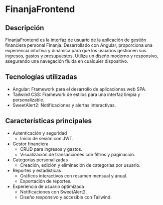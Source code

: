 # FinanjaFrontend

## Descripción

FinanjaFrontend es la interfaz de usuario de la aplicación de gestión financiera personal Finanja. Desarrollado con Angular, proporciona una experiencia intuitiva y dinámica para que los usuarios gestionen sus ingresos, gastos y presupuestos. Utiliza un diseño moderno y responsivo, asegurando una navegación fluida en cualquier dispositivo.

## Tecnologías utilizadas

- Angular: Framework para el desarrollo de aplicaciones web SPA.
- Tailwind CSS: Framework de estilos para una interfaz limpia y personalizable.
- SweetAlert2: Notificaciones y alertas interactivas.

## Características principales

- Autenticación y seguridad
  - Inicio de sesión con JWT.
- Gestor financiera
  - CRUD para ingresos y gastos.
  - Visualización de transacciones con filtros y paginación.
- Categorías personalizadas
  - Creación, edición y eliminación de categorías por usuario.
- Reportes y estadísticas
  - Gráficos interactivos con resumen mensual y anual.
  - Exportación de reportes.
- Experiencia de usuario optimizada
  - Notificaciones con SweetAlert2.
  - Diseño responsivo y accesible con Tailwind.